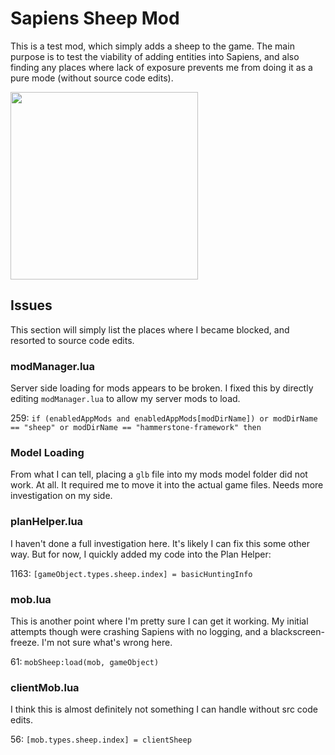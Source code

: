 # Sapiens Sheep Mod

This is a test mod, which simply adds a sheep to the game. The main purpose is to test the viability of adding entities into Sapiens, and also finding any places where lack of exposure prevents me from doing it as a pure mode (without source code edits).

[<img src="https://discord.com/assets/cb48d2a8d4991281d7a6a95d2f58195e.svg" width="300"/>](https://discord.gg/WnN8hj2Fyg)

## Issues

This section will simply list the places where I became blocked, and resorted to source code edits.

### modManager.lua

Server side loading for mods appears to be broken. I fixed this by directly editing `modManager.lua` to allow my server mods to load.

259: `if (enabledAppMods and enabledAppMods[modDirName]) or modDirName == "sheep" or modDirName == "hammerstone-framework" then`

### Model Loading

From what I can tell, placing a `glb` file into my mods model folder did not work. At all. It required me to move it into the actual game files. Needs more investigation on my side.


### planHelper.lua

I haven't done a full investigation here. It's likely I can fix this some other way. But for now, I quickly added my code into the Plan Helper:

1163: `[gameObject.types.sheep.index] = basicHuntingInfo`


### mob.lua

This is another point where I'm pretty sure I can get it working. My initial attempts though were crashing Sapiens with no logging, and a blackscreen-freeze. I'm not sure what's wrong here.

61: `mobSheep:load(mob, gameObject)`

### clientMob.lua

I think this is almost definitely not something I can handle without src code edits.

56: `[mob.types.sheep.index] = clientSheep`


